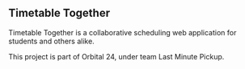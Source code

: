 ## Timetable Together

Timetable Together is a collaborative scheduling web application for students and others alike.

This project is part of Orbital 24, under team Last Minute Pickup.
